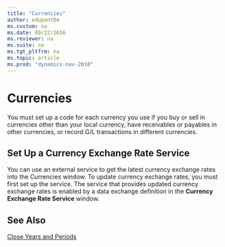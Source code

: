 ```yaml
---
title: "Currencies"
author: edupont04
ms.custom: na
ms.date: 09/22/2016
ms.reviewer: na
ms.suite: na
ms.tgt_pltfrm: na
ms.topic: article
ms.prod: "dynamics-nav-2018"
---
```


# Currencies
You must set up a code for each currency you use if you buy or sell in currencies other than your local currency, have receivables or payables in other currencies, or record G/L transactions in different currencies.  

## Set Up a Currency Exchange Rate Service
You can use an external service to get the latest currency exchange rates into the Currencies window. To update currency exchange rates, you must first set up the service.
The service that provides updated currency exchange rates is enabled by a data exchange definition in the **Currency Exchange Rate Service** window.  

## See Also
[Close Years and Periods](year-close-years-periods.md)
